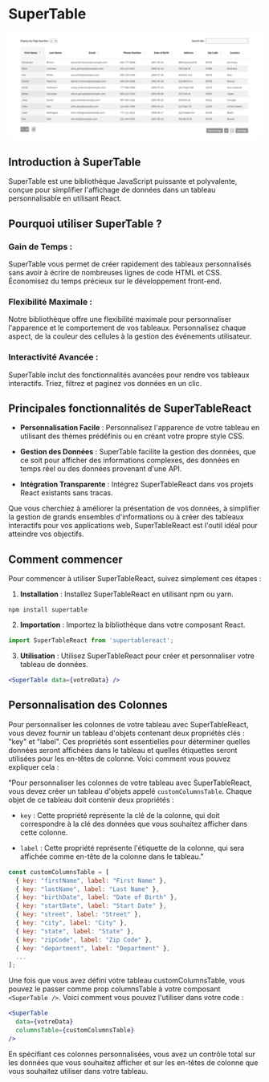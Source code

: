 <!-- Texte affiché en Markdown -->

# SuperTable 

![Alt text](https://github.com/Lulu-Soso/P14_TABLE_LIBRARY/blob/main/src/lib/assets/SuperTable1.png)

## Introduction à SuperTable

SuperTable est une bibliothèque JavaScript puissante et polyvalente, conçue pour simplifier l'affichage de données dans un tableau personnalisable en utilisant React.

## Pourquoi utiliser SuperTable ?
### Gain de Temps :
SuperTable vous permet de créer rapidement des tableaux personnalisés sans avoir à écrire de nombreuses lignes de code HTML et CSS. Économisez du temps précieux sur le développement front-end.

### Flexibilité Maximale :
Notre bibliothèque offre une flexibilité maximale pour personnaliser l'apparence et le comportement de vos tableaux. Personnalisez chaque aspect, de la couleur des cellules à la gestion des événements utilisateur.

### Interactivité Avancée :
SuperTable inclut des fonctionnalités avancées pour rendre vos tableaux interactifs. Triez, filtrez et paginez vos données en un clic.

## Principales fonctionnalités de SuperTableReact
- **Personnalisation Facile** : Personnalisez l'apparence de votre tableau en utilisant des thèmes prédéfinis ou en créant votre propre style CSS.

- **Gestion des Données** : SuperTable facilite la gestion des données, que ce soit pour afficher des informations complexes, des données en temps réel ou des données provenant d'une API.

- **Intégration Transparente** : Intégrez SuperTableReact dans vos projets React existants sans tracas.

Que vous cherchiez à améliorer la présentation de vos données, à simplifier la gestion de grands ensembles d'informations ou à créer des tableaux interactifs pour vos applications web, SuperTableReact est l'outil idéal pour atteindre vos objectifs.

## Comment commencer
Pour commencer à utiliser SuperTableReact, suivez simplement ces étapes :

1. **Installation** : Installez SuperTableReact en utilisant npm ou yarn.

```shell
npm install supertable
```


2. **Importation** : Importez la bibliothèque dans votre composant React.

```javascript
import SuperTableReact from 'supertablereact';
```

3. **Utilisation** : Utilisez SuperTableReact pour créer et personnaliser votre tableau de données.

```jsx
<SuperTable data={votreData} />
```

## Personnalisation des Colonnes

Pour personnaliser les colonnes de votre tableau avec SuperTableReact, vous devez fournir un tableau d'objets contenant deux propriétés clés : "key" et "label". Ces propriétés sont essentielles pour déterminer quelles données seront affichées dans le tableau et quelles étiquettes seront utilisées pour les en-têtes de colonne. Voici comment vous pouvez expliquer cela :

"Pour personnaliser les colonnes de votre tableau avec SuperTableReact, vous devez créer un tableau d'objets appelé `customColumnsTable`. Chaque objet de ce tableau doit contenir deux propriétés :

- `key` : Cette propriété représente la clé de la colonne, qui doit correspondre à la clé des données que vous souhaitez afficher dans cette colonne.

- `label` : Cette propriété représente l'étiquette de la colonne, qui sera affichée comme en-tête de la colonne dans le tableau."

```javascript
const customColumnsTable = [
  { key: "firstName", label: "First Name" },
  { key: "lastName", label: "Last Name" },
  { key: "birthDate", label: "Date of Birth" },
  { key: "startDate", label: "Start Date" },
  { key: "street", label: "Street" },
  { key: "city", label: "City" },
  { key: "state", label: "State" },
  { key: "zipCode", label: "Zip Code" },
  { key: "department", label: "Department" },
  ...
];
```

Une fois que vous avez défini votre tableau customColumnsTable, vous pouvez le passer comme prop columnsTable à votre composant ```<SuperTable />```. Voici comment vous pouvez l'utiliser dans votre code :



```jsx
<SuperTable
  data={votreData}
  columnsTable={customColumnsTable}
/>
```

En spécifiant ces colonnes personnalisées, vous avez un contrôle total sur les données que vous souhaitez afficher et sur les en-têtes de colonne que vous souhaitez utiliser dans votre tableau.

<!-- Fin du texte affiché en Markdown -->

